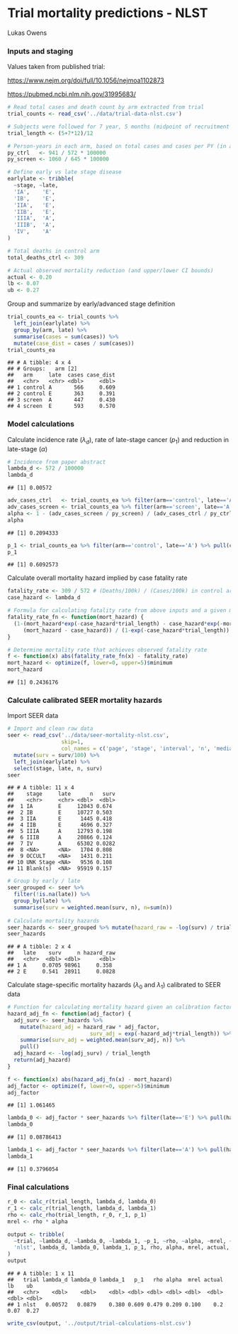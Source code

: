 Trial mortality predictions - NLST
================
Lukas Owens

### Inputs and staging

Values taken from published trial:

<https://www.nejm.org/doi/full/10.1056/nejmoa1102873>

<https://pubmed.ncbi.nlm.nih.gov/31995683/>

``` r
# Read total cases and death count by arm extracted from trial
trial_counts <- read_csv('../data/trial-data-nlst.csv')

# Subjects were followed for 7 year, 5 months (midpoint of recruitment to end of followup)
trial_length <- (5+7*12)/12

# Person-years in each arm, based on total cases and cases per PY (in abstract)
py_ctrl   <- 941 / 572 * 100000 
py_screen <- 1060 / 645 * 100000 

# Define early vs late stage disease
earlylate <- tribble(
  ~stage, ~late,
  'IA',    'E',  
  'IB',    'E',  
  'IIA',   'E',
  'IIB',   'E',    
  'IIIA',  'A',
  'IIIB',  'A',    
  'IV',    'A'     
)

# Total deaths in control arm
total_deaths_ctrl <- 309

# Actual observed mortality reduction (and upper/lower CI bounds)
actual <- 0.20
lb <- 0.07
ub <- 0.27
```

Group and summarize by early/advanced stage definition

``` r
trial_counts_ea <- trial_counts %>% 
  left_join(earlylate) %>%
  group_by(arm, late) %>%
  summarise(cases = sum(cases)) %>%
  mutate(case_dist = cases / sum(cases))
trial_counts_ea
```

    ## # A tibble: 4 x 4
    ## # Groups:   arm [2]
    ##   arm     late  cases case_dist
    ##   <chr>   <chr> <dbl>     <dbl>
    ## 1 control A       566     0.609
    ## 2 control E       363     0.391
    ## 3 screen  A       447     0.430
    ## 4 screen  E       593     0.570

### Model calculations

Calculate incidence rate (*λ*<sub>*d*</sub>), rate of late-stage cancer
(*p*<sub>1</sub>) and reduction in late-stage (*α*)

``` r
# Incidence from paper abstract
lambda_d <- 572 / 100000 
lambda_d
```

    ## [1] 0.00572

``` r
adv_cases_ctrl   <- trial_counts_ea %>% filter(arm=='control', late=='A') %>% pull(cases)
adv_cases_screen <- trial_counts_ea %>% filter(arm=='screen', late=='A') %>% pull(cases)
alpha <- 1 - (adv_cases_screen / py_screen) / (adv_cases_ctrl / py_ctrl)
alpha
```

    ## [1] 0.2094333

``` r
p_1 <- trial_counts_ea %>% filter(arm=='control', late=='A') %>% pull(case_dist)
p_1
```

    ## [1] 0.6092573

Calculate overall mortality hazard implied by case fatality rate

``` r
fatality_rate <- 309 / 572 # (Deaths/100k) / (Cases/100k) in control arm
case_hazard <- lambda_d

# Formula for calculating fatality rate from above inputs and a given mortality hazard
fatality_rate_fn <- function(mort_hazard) {
  (1-(mort_hazard*exp(-case_hazard*trial_length) - case_hazard*exp(-mort_hazard*trial_length)) / 
     (mort_hazard - case_hazard)) / (1-exp(-case_hazard*trial_length))
}

# Determine mortality rate that achieves observed fatality rate 
f <- function(x) abs(fatality_rate_fn(x) - fatality_rate)
mort_hazard <- optimize(f, lower=0, upper=5)$minimum
mort_hazard
```

    ## [1] 0.2436176

### Calculate calibrated SEER mortality hazards

Import SEER data

``` r
# Import and clean raw data
seer <- read_csv('../data/seer-mortality-nlst.csv', 
                 skip=1,
                 col_names = c('page', 'stage', 'interval', 'n', 'median', 'surv', 'se', 'lb', 'ub')) %>%
  mutate(surv = surv/100) %>%
  left_join(earlylate) %>%
  select(stage, late, n, surv)
seer
```

    ## # A tibble: 11 x 4
    ##    stage     late      n   surv
    ##    <chr>     <chr> <dbl>  <dbl>
    ##  1 IA        E     12043 0.674 
    ##  2 IB        E     10727 0.503 
    ##  3 IIA       E      1445 0.418 
    ##  4 IIB       E      4696 0.327 
    ##  5 IIIA      A     12793 0.198 
    ##  6 IIIB      A     20866 0.124 
    ##  7 IV        A     65302 0.0282
    ##  8 <NA>      <NA>   1704 0.808 
    ##  9 OCCULT    <NA>   1431 0.211 
    ## 10 UNK Stage <NA>   9536 0.108 
    ## 11 Blank(s)  <NA>  95919 0.157

``` r
# Group by early / late
seer_grouped <- seer %>%
  filter(!is.na(late)) %>%
  group_by(late) %>%
  summarise(surv = weighted.mean(surv, n), n=sum(n))
  
# Calculate mortality hazards
seer_hazards <- seer_grouped %>% mutate(hazard_raw = -log(surv) / trial_length )
seer_hazards
```

    ## # A tibble: 2 x 4
    ##   late    surv     n hazard_raw
    ##   <chr>  <dbl> <dbl>      <dbl>
    ## 1 A     0.0705 98961     0.358 
    ## 2 E     0.541  28911     0.0828

Calculate stage-specific mortality hazards (*λ*<sub>0</sub> and
*λ*<sub>1</sub>) calibrated to SEER data

``` r
# Function for calculating mortality hazard given an calibration factor
hazard_adj_fn <- function(adj_factor) {
  adj_surv <- seer_hazards %>% 
    mutate(hazard_adj = hazard_raw * adj_factor,
                          surv_adj = exp(-hazard_adj*trial_length)) %>%
    summarise(surv_adj = weighted.mean(surv_adj, n)) %>%
    pull()
  adj_hazard <- -log(adj_surv) / trial_length
  return(adj_hazard)
}

f <- function(x) abs(hazard_adj_fn(x) - mort_hazard)
adj_factor <- optimize(f, lower=0, upper=5)$minimum
adj_factor
```

    ## [1] 1.061465

``` r
lambda_0 <- adj_factor * seer_hazards %>% filter(late=='E') %>% pull(hazard_raw)
lambda_0
```

    ## [1] 0.08786413

``` r
lambda_1 <- adj_factor * seer_hazards %>% filter(late=='A') %>% pull(hazard_raw)
lambda_1
```

    ## [1] 0.3796054

### Final calculations

``` r
r_0 <- calc_r(trial_length, lambda_d, lambda_0)
r_1 <- calc_r(trial_length, lambda_d, lambda_1)
rho <- calc_rho(trial_length, r_0, r_1, p_1)
mrel <- rho * alpha

output <- tribble(
  ~trial, ~lambda_d, ~lambda_0, ~lambda_1, ~p_1, ~rho, ~alpha, ~mrel, ~actual, ~lb, ~ub,
  'nlst', lambda_d, lambda_0, lambda_1, p_1, rho, alpha, mrel, actual, lb, ub
)
output
```

    ## # A tibble: 1 x 11
    ##   trial lambda_d lambda_0 lambda_1   p_1   rho alpha  mrel actual    lb    ub
    ##   <chr>    <dbl>    <dbl>    <dbl> <dbl> <dbl> <dbl> <dbl>  <dbl> <dbl> <dbl>
    ## 1 nlst   0.00572   0.0879    0.380 0.609 0.479 0.209 0.100    0.2  0.07  0.27

``` r
write_csv(output, '../output/trial-calculations-nlst.csv')
```
